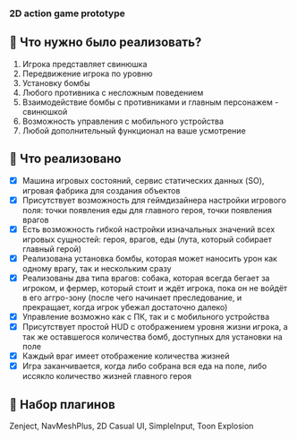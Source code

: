 ### 2D action game prototype
## :notebook: Что нужно было реализовать?
1. Игрока представляет свинюшка
2. Передвижение игрока по уровню
3. Установку бомбы
4. Любого противника с несложным поведением
5. Взаимодействие бомбы с противниками и главным персонажем - свинюшкой
6. Возможность управления с мобильного устройства
7. Любой дополнительный функционал на ваше усмотрение

## :checkered_flag: Что реализовано
- [x] Машина игровых состояний, сервис статических данных (SO), игровая фабрика для создания объектов
- [x] Присутствует возможность для геймдизайнера настройки игрового поля: точки появления еды для главного героя, точки появления врагов 
- [x] Есть возможность гибкой настройки изначальных значений всех игровых сущностей: героя, врагов, еды (лута, который собирает главный герой)
- [x] Реализована установка бомбы, которая может наносить урон как одному врагу, так и нескольким сразу
- [x] Реализованы два типа врагов: собака, которая всегда бегает за игроком, и фермер, который стоит и ждёт игрока, пока он не войдёт в его аггро-зону (после чего начинает преследование, и прекращает, когда игрок убежал достаточно далеко)
- [x] Управление возможно как с ПК, так и с мобильного устройства
- [x] Присутствует простой HUD с отображением уровня жизни игрока, а так же оставшегося количества бомб, доступных для установки на поле
- [x] Каждый враг имеет отображение количества жизней
- [x] Игра заканчивается, когда либо собрана вся еда на поле, либо иссякло количество жизней главного героя

## :link: Набор плагинов
Zenject, NavMeshPlus, 2D Casual UI, SimpleInput, Toon Explosion

